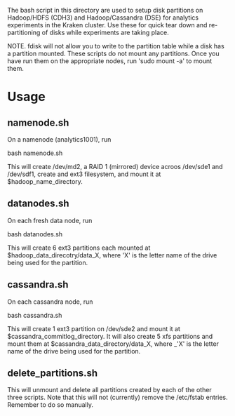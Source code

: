 The bash script in this directory are used to setup disk partitions
on Hadoop/HDFS (CDH3) and Hadoop/Cassandra (DSE) for analytics experiments
in the Kraken cluster.  Use these for quick tear down and re-partitioning
of disks while experiments are taking place.  

NOTE.  fdisk will not allow you to write to the partition table while a
disk has a partition mounted.  These scripts do not mount any partitions.
Once you have run them on the appropriate nodes, run 'sudo mount -a' to 
mount them.

# Usage


## namenode.sh

On a namenode (analytics1001), run

  bash namenode.sh
  
This will create /dev/md2, a RAID 1 (mirrored) device acroos /dev/sde1 and 
/dev/sdf1, create and ext3 filesystem, and mount it at $hadoop_name_directory.


## datanodes.sh
On each fresh data node, run

  bash datanodes.sh
  
This will create 6 ext3 partitions each mounted at $hadoop_data_direcotry/data_X,
where 'X' is the letter name of the drive being used for the partition.


## cassandra.sh

On each cassandra node, run

  bash cassandra.sh
  
This will create 1 ext3 partition on /dev/sde2 and mount it at
$cassandra_commitlog_directory.  It will also create 5 xfs partitions
and mount them at $cassandra_data_directory/data_X, where _'X' is the letter
name of the drive being used for the partition.


## delete_partitions.sh

This will unmount and delete all partitions created by each of the other
three scripts.  Note that this will not (currently) remove the /etc/fstab
entries.  Remember to do so manually.


  